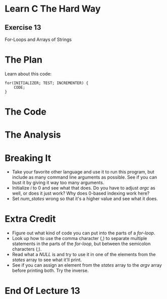 Learn C The Hard Way
=======

Exercise 13
----

For-Loops and Arrays of Strings



The Plan
====

Learn about this code:

    for(INITIALIZER; TEST; INCREMENTER) {
        CODE;
    }


The Code
====



The Analysis
====




Breaking It
====

* Take your favorite other language and use it to run this program, but include as many command line arguments as possible.  See if you can bust it
  by giving it way too many arguments.
* Initialize *i* to 0 and see what that does.  Do you have to adjust
  *argc* as well, or does it just work?  Why does 0-based indexing work
  here?
* Set *num_states* wrong so that it's a higher value and see what
  it does.



Extra Credit
====

* Figure out what kind of code you can put into the parts of a *for-loop*.
* Look up how to use the comma character (,) to separate multiple
  statements in the parts of the *for-loop*, but between the semicolon characters (;).
* Read what a *NULL* is and try to use it in one of the elements from the
  *states* array to see what it'll print.
* See if you can assign an element from the *states* array to the
  *argv* array before printing both.  Try the inverse.



End Of Lecture 13
=====


